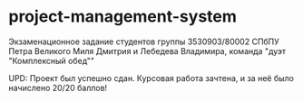 # project-management-system
Экзаменационное задание студентов группы 3530903/80002 СПбПУ Петра Великого Миля Дмитрия и Лебедева Владимира, команда "дуэт "Комплексный обед""

UPD: Проект был успешно сдан. Курсовая работа зачтена, и за неё было начислено 20/20 баллов!
